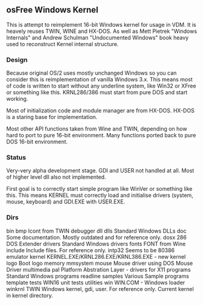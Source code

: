 ## osFree Windows Kernel

This is attempt to reimplement 16-bit Windows kernel for usage in VDM.
It is heavely reuses TWIN, WINE and HX-DOS. As well as Mett Pietrek
"Windows Internals" and Andrew Schulman "Undocumented Windows" book
heavy used to reconstruct Kernel internal structure.

### Design

Because original OS/2 uses mostly unchanged Windows so you can consider
this is reimplementation of vanilla Windows 3.x. This means most of
code is written to start without any underline system, like Win32 or
XFree or something like this. KRNL286/386 must start from pure DOS and
start working.

Most of initialization code and module manager are from HX-DOS. HX-DOS
is a staring base for implementation.

Most other API functions taken from Wine and TWIN, depending on how hard to
port to pure 16-bit environment. Many functions ported back to pure DOS 16-bit
environment.

### Status

Very-very alpha development stage. GDI and USER not handled at all. Most of higher
level dll also not implemented.

First goal is to correctly start simple program like WinVer or something like this.
This means KERNEL must correctly load and initialise drivers (system, mouse, keyboard)
and GDI.EXE with USER.EXE.

### Dirs

bin
bmp			Icont from TWIN
debugger
dll
dlls		Standard Windows DLLs
doc			Some documentation. Mostly outdated and for reference only.
dosx		286 DOS Extender
drivers		Standard Windows drivers
fonts		FONT from Wine
include		Include files. For reference only.
intp32		Seems to be 80386 emulator
kernel		KERNEL.EXE/KRNL286.EXE/KRNL386.EXE - new kernel
logo		Boot logo
memory
mmsystem
mouse		Mouse driver using DOS Mouse Driver
multimedia
pal			Platform Abstration Layer - drivers for X11
programs	Standard Windows programs
readline
samples		Various Sample programs
template
tests		WIN16 unit tests
utilities
win			WIN.COM - Windows loader
winkrnl		TWIN Windows kernel, gdi, user. For reference only. Current kernel in kernel directory.
